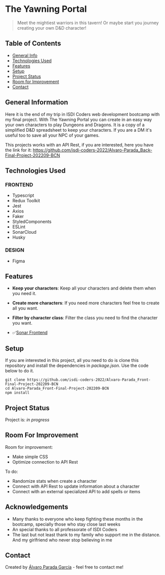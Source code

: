 # The Yawning Portal

> Meet the mightiest warriors in this tavern! Or maybe start you journey creating your own D&D character!

## Table of Contents

- [General Info](#general-information)
- [Technologies Used](#technologies-used)
- [Features](#features)
- [Setup](#setup)
- [Project Status](#project-status)
- [Room for Improvement](#room-for-improvement)
- [Contact](#contact)

## General Information

Here it is the end of my trip in ISDI Coders web development bootcamp with my final project.
With The Yawning Portal you can create in an easy way your own characters to play Dungeons and Dragons. It is a copy of a simplified D&D spreadsheet to keep your characters.
If you are a DM it's useful too to save all your NPC of your games.

This projects works with an API Rest, if you are interested, here you have the link for it: https://github.com/isdi-coders-2022/Alvaro-Parada_Back-Final-Project-202209-BCN

## Technologies Used

### FRONTEND

- Typescript
- Redux Toolkit
- Jest
- Axios
- Faker
- StyledComponents
- ESLint
- SonarCloud
- Husky

### DESIGN

- Figma

## Features

- **Keep your characters**: Keep all your characters and delete them when you need it.
- **Create more characters**: If you need more characters feel free to create all you want.
- **Filter by character class**: Filter the class you need to find the character you want.

- ✅[Sonar Frontend](https://sonarcloud.io/project/overview?id=isdi-coders-2022_Alvaro-Parada_Front-Final-Project-202209-BCN)

## Setup

If you are interested in this project, all you need to do is clone this repository and install the dependencies
in _package.json_. Use the code below to do it.

```
git clone https://github.com/isdi-coders-2022/Alvaro-Parada_Front-Final-Project-202209-BCN
cd Alvaro-Parada_Front-Final-Project-202209-BCN
npm install

```

## Project Status

Project is: _in progress_

## Room For Improvement

Room for improvement:

- Make simple CSS
- Optimize connection to API Rest

To do:

- Randomize stats when create a character
- Connect with API Rest to update information about a character
- Connect with an external specialized API to add spells or items

## Acknowledgements

- Many thanks to everyone who keep fighting these months in the bootcamp, specially those who stay close last weeks
- An special thanks to all professorate of ISDI Coders
- The last but not least thank to my family who support me in the distance. And my girlfriend who never stop believing in me

## Contact

Created by [Álvaro Parada García](https://www.linkedin.com/in/alvaro-parada/) - feel free to contact me!
